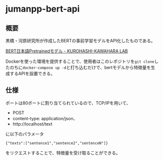 # jumanpp-bert-api


## 概要


黒橋・河原研究所が作成したBERTの事前学習モデルをAPI化したものである。


[BERT日本語Pretrainedモデル - KUROHASHI-KAWAHARA LAB](http://nlp.ist.i.kyoto-u.ac.jp/index.php?BERT%E6%97%A5%E6%9C%AC%E8%AA%9EPretrained%E3%83%A2%E3%83%87%E3%83%AB)


Dockerを使った環境を提供することで、使用者はこのレポジトリを`git clone`したのちに`docker-compose up -d`と打ち込むだけで、bertモデルから特徴量を生成するAPIを設置できる。



## 仕様


ポートは80ポートに割り当てられているので、TCP/IPを用いて、


- POST
- content-type: application/json、
- http://localhost/text


に以下のパラメータ


```
{"texts":["sentence1","sentence2","sentenceN"]} 
```


をリクエストすることで、特徴量を受け取ることができる。
